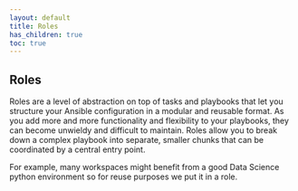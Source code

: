```yaml
---
layout: default
title: Roles
has_children: true
toc: true
---
```


## Roles
Roles are a level of abstraction on top of tasks and playbooks that let you structure your Ansible configuration in a modular and reusable format. As you add more and more functionality and flexibility to your playbooks, they can become unwieldy and difficult to maintain. Roles allow you to break down a complex playbook into separate, smaller chunks that can be coordinated by a central entry point.

For example, many workspaces might benefit from a good Data Science python environment so for reuse purposes we put it in a role. 